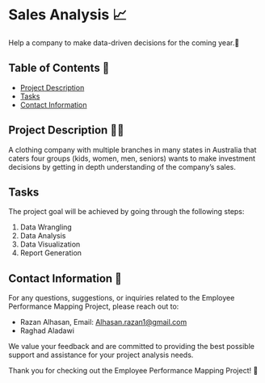 # Sales Analysis 📈
Help a company to make data-driven decisions for the coming year.🎇

## Table of Contents 📝
- [Project Description](#project-description)
- [Tasks](#tasks)
- [Contact Information](##Contact-Information)

## Project Description 👩‍🏫
A clothing company with multiple branches in many states in Australia that caters four groups (kids, women, men, seniors) wants to make investment decisions by getting in depth understanding of the company’s sales.

## Tasks
The project goal will be achieved by going through the following steps:

1. Data Wrangling
2. Data Analysis 
3. Data Visualization
4. Report Generation

## Contact Information 📩
For any questions, suggestions, or inquiries related to the Employee Performance Mapping Project, please reach out to:

- Razan Alhasan, Email: Alhasan.razan1@gmail.com
- Raghad Aladawi

We value your feedback and are committed to providing the best possible support and assistance for your project analysis needs.

Thank you for checking out the Employee Performance Mapping Project! 🙏
